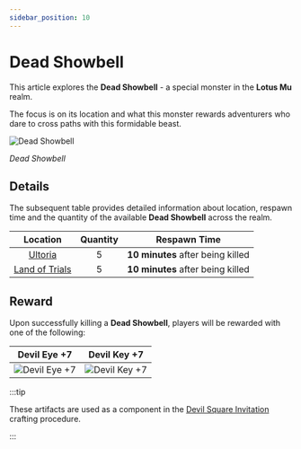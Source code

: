 ```yaml
---
sidebar_position: 10
---
```


# Dead Showbell

This article explores the **Dead Showbell** - a special monster in the **Lotus Mu** realm.

The focus is on its location and what this monster rewards adventurers who dare to cross paths with this formidable beast.

![Dead Showbell](/img/monsters/special/others/dead-showbell.jpg)

_Dead Showbell_

## Details

The subsequent table provides detailed information about location, respawn time and the quantity of the available **Dead Showbell** across the realm.

|                Location                | Quantity |           Respawn Time            |
| :------------------------------------: | :------: | :-------------------------------: |
|        [Ultoria](/maps/ultoria)        |    5     | **10 minutes** after being killed |
| [Land of Trials](/maps/land-of-trials) |    5     | **10 minutes** after being killed |

## Reward

Upon successfully killing a **Dead Showbell**, players will be rewarded with one of the following:

|                      Devil Eye +7                      |                      Devil Key +7                      |
| :----------------------------------------------------: | :----------------------------------------------------: |
| ![Devil Eye +7](/img/items/invitations/devils-eye.png) | ![Devil Key +7](/img/items/invitations/devils-key.png) |

:::tip

These artifacts are used as a component in the [Devil Square Invitation](/crafting/invitations/devil-square-invitation) crafting procedure.

:::
